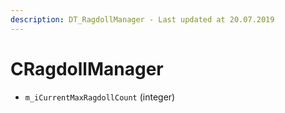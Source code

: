 ```yaml
---
description: DT_RagdollManager - Last updated at 20.07.2019
---
```


# CRagdollManager


* `m_iCurrentMaxRagdollCount` (integer)